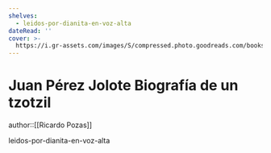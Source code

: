 ```yaml
---
shelves:
  - leidos-por-dianita-en-voz-alta
dateRead: ''
cover: >-
  https://i.gr-assets.com/images/S/compressed.photo.goodreads.com/books/1672796078l/75560091._SY475_.jpg
---
```

# Juan Pérez Jolote Biografía de un tzotzil

author::[[Ricardo Pozas]]


leidos-por-dianita-en-voz-alta